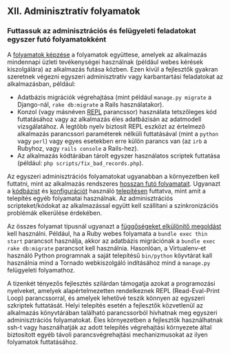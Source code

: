## XII. Adminisztratív folyamatok
### Futtassuk az adminisztrációs és felügyeleti feladatokat egyszer futó folyamatokként

A [folyamatok képzése](./concurrency) a folyamatok együttese, amelyek az alkalmazás mindennapi üzleti tevékenységei használnak (például webes kérések kiszolgálára) az alkalmazás futása közben.  Ezen kívül a fejlesztők gyakran szeretnek végezni egyszeri adminisztratív vagy karbantartási feladatokat az alkalmazásban, például:

* Adatbázis migrációk végrehajtása (mint például `manage.py migrate` a Django-nál, `rake db:migrate` a Rails használatakor).
* Konzol (vagy másnéven [REPL](http://en.wikipedia.org/wiki/Read-eval-print_loop) parancssor) használata tetszőleges kód futtatásához vagy az alkalmazás éles adatbázisán az adatmodell vizsgálatához.  A legtöbb nyelv biztosít REPL eszközt az értelmező alkalmazás parancssori paraméterek nélküli futtatásával (mint a `python` vagy `perl`) vagy egyes esetekben erre külön parancs van (az `irb` a Rubyhoz, vagy `rails console` a Rails-hez).
* Az alkalmazás kódtárában tárolt egyszer használatos scriptek futtatása (például: `php scripts/fix_bad_records.php`).

Az egyszeri adminisztrációs folyamatokat ugyanabban a környezetben kell futtatni, mint az alkalmazás rendszeres [hosszan futó folyamatait](./processes).  Ugyanazt a [kódbázist](./codebase) és [konfigurációt](./config) használó [telepítésen](./build-release-run) futtatva, mint amit a telepítés egyéb folyamatai használnak.  Az adminisztrációs scripteket/kódokat az alkalmazással együtt kell szállítani a szinkronizációs problémák elkerülése érdekében.

Az összes folyamat típusnál ugyanazt a [függőségeket elkülönítő megoldást](./dependencies) kell használni.  Például, ha a Ruby webes folyamata a `bundle exec thin start` parancsot használja, akkor az adatbázis migrációnak a `bundle exec rake db:migrate` parancsot kell használnia.  Hasonlóan, a Virtualenv-et használó Python programnak a saját telepítésű `bin/python` köyvtárat kall használnia mind a Tornado webkiszolgáló indításához mind a `manage.py` felügyeleti folyamathoz.

A tizenkét tényezős fejlesztés szilárdan támogatja azokat a programozási nyelveket, amelyek alapértelmezetten rendelkeznek REPL (Read-Eval-Print Loop) parancssorral, és amelyek lehetővé teszik könnyen az egyszeri szkriptek futtatását.  Helyi telepítés esetén a fejlesztők közvetlenül az alkalmazás könyvtárában található parancssorból hívhatnak meg egyszeri adminisztrációs folyamatokat.  Éles környezetben a fejlesztők használhatnak ssh-t vagy használhatják az adott telepítés végrehajtási környezete által biztosított egyéb távoli parancsvégrehajtási mechanizmusokat az ilyen folyamatok futtatásához.
